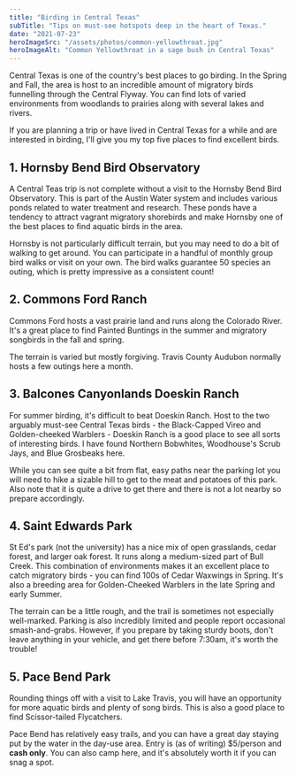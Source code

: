 ```yaml
---
title: "Birding in Central Texas"
subTitle: "Tips on must-see hotspots deep in the heart of Texas."
date: "2021-07-23"
heroImageSrc: "/assets/photos/common-yellowthroat.jpg"
heroImageAlt: "Common Yellowthroat in a sage bush in Central Texas"
---
```


Central Texas is one of the country's best places to go birding. In the Spring and Fall, the area is host to an incredible amount of migratory birds funnelling through the Central Flyway. You can find lots of varied environments from woodlands to prairies along with several lakes and rivers.

If you are planning a trip or have lived in Central Texas for a while and are interested in birding, I'll give you my top five places to find excellent birds.

## 1. Hornsby Bend Bird Observatory

A Central Teas trip is not complete without a visit to the Hornsby Bend Bird Observatory. This is part of the Austin Water system and includes various ponds related to water treatment and research. These ponds have a tendency to attract vagrant migratory shorebirds and make Hornsby one of the best places to find aquatic birds in the area. 

Hornsby is not particularly difficult terrain, but you may need to do a bit of walking to get around. You can participate in a handful of monthly group bird walks or visit on your own. The bird walks guarantee 50 species an outing, which is pretty impressive as a consistent count!

## 2. Commons Ford Ranch

Commons Ford hosts a vast prairie land and runs along the Colorado River. It's a great place to find Painted Buntings in the summer and migratory songbirds in the fall and spring.

The terrain is varied but mostly forgiving. Travis County Audubon normally hosts a few outings here a month.

## 3. Balcones Canyonlands Doeskin Ranch

For summer birding, it's difficult to beat Doeskin Ranch. Host to the two arguably must-see Central Texas birds - the Black-Capped Vireo and Golden-cheeked Warblers - Doeskin Ranch is a good place to see all sorts of interesting birds. I have found Northern Bobwhites, Woodhouse's Scrub Jays, and Blue Grosbeaks here.

While you can see quite a bit from flat, easy paths near the parking lot you will need to hike a sizable hill to get to the meat and potatoes of this park. Also note that it is quite a drive to get there and there is not a lot nearby so prepare accordingly.

## 4. Saint Edwards Park

St Ed's park (not the university) has a nice mix of open grasslands, cedar forest, and larger oak forest. It runs along a medium-sized part of Bull Creek. This combination of environments makes it an excellent place to catch migratory birds - you can find 100s of Cedar Waxwings in Spring. It's also a breeding area for Golden-Cheeked Warblers in the late Spring and early Summer.

The terrain can be a little rough, and the trail is sometimes not especially well-marked. Parking is also incredibly limited and people report occasional smash-and-grabs. However, if you prepare by taking sturdy boots, don't leave anything in your vehicle, and get there before 7:30am, it's worth the trouble!

## 5. Pace Bend Park

Rounding things off with a visit to Lake Travis, you will have an opportunity for more aquatic birds and plenty of song birds. This is also a good place to find Scissor-tailed Flycatchers.

Pace Bend has relatively easy trails, and you can have a great day staying put by the water in the day-use area. Entry is (as of writing) $5/person and **cash only**. You can also camp here, and it's absolutely worth it if you can snag a spot.


